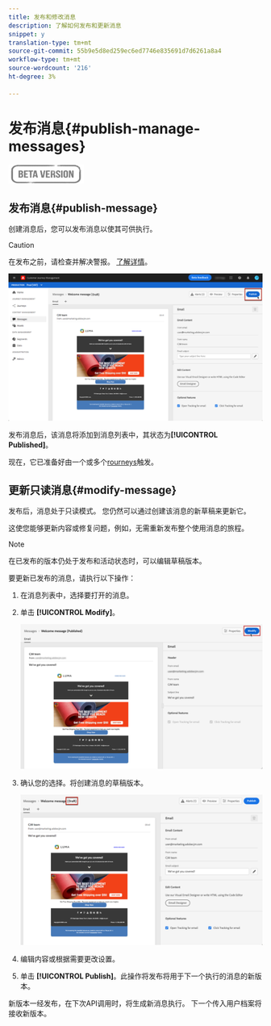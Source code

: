 ```yaml
---
title: 发布和修改消息
description: 了解如何发布和更新消息
snippet: y
translation-type: tm+mt
source-git-commit: 55b9e5d8ed259ec6ed7746e835691d7d6261a8a4
workflow-type: tm+mt
source-wordcount: '216'
ht-degree: 3%

---
```


# 发布消息{#publish-manage-messages}

![](assets/do-not-localize/badge.png)

## 发布消息{#publish-message}

创建消息后，您可以发布消息以使其可供执行。

>[!CAUTION]
>
>在发布之前，请检查并解决警报。 [了解详情](alerts.md)。

![](assets/publish-message.png)

发布消息后，该消息将添加到消息列表中，其状态为&#x200B;**[!UICONTROL Published]**。

现在，它已准备好由一个或多个[rourneys](building-journeys/journey.md)触发。

## 更新只读消息{#modify-message}

发布后，消息处于只读模式。 您仍然可以通过创建该消息的新草稿来更新它。

这使您能够更新内容或修复问题，例如，无需重新发布整个使用消息的旅程。

>[!NOTE]
>
>在已发布的版本仍处于发布和活动状态时，可以编辑草稿版本。

要更新已发布的消息，请执行以下操作：

1. 在消息列表中，选择要打开的消息。

1. 单击 **[!UICONTROL Modify]**。

   ![](assets/message-modify.png)

1. 确认您的选择。将创建消息的草稿版本。

   ![](assets/message-modify-v2.png)

1. 编辑内容或根据需要更改设置。
1. 单击 **[!UICONTROL Publish]**。此操作将发布将用于下一个执行的消息的新版本。

新版本一经发布，在下次API调用时，将生成新消息执行。 下一个传入用户档案将接收新版本。

<!--For batch messages, the audience/segment being processed in the previous execution will not be affected by the new version. Only the next incoming API call with an audience/segment will generate a new message execution with the new version.-->
